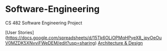 # Software-Engineering
CS 482 Software Engineering Project

[User Stories] (https://docs.google.com/spreadsheets/d/15Tk6OLiOPMqHPyeX8_jpyOeOuV0MZDK5XNvviFWeDEM/edit?usp=sharing)
[Architecture & Design](https://docs.google.com/document/d/1mFFNVBF6z7bxOeC6R5vxKkS-xZXSsRmnpCvOUOxvIOs/edit?usp=sharing)

